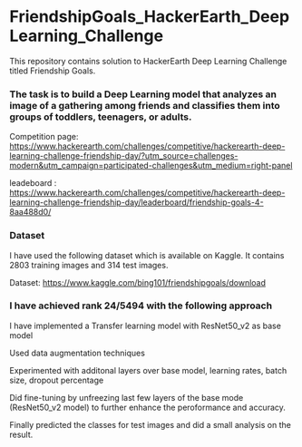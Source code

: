 # FriendshipGoals_HackerEarth_DeepLearning_Challenge

This repository contains solution to HackerEarth Deep Learning Challenge titled Friendship Goals. 

### The task is to build a Deep Learning model that analyzes an image of a gathering among friends and classifies them into groups of toddlers, teenagers, or adults.

Competition page: https://www.hackerearth.com/challenges/competitive/hackerearth-deep-learning-challenge-friendship-day/?utm_source=challenges-modern&utm_campaign=participated-challenges&utm_medium=right-panel

leadeboard : https://www.hackerearth.com/challenges/competitive/hackerearth-deep-learning-challenge-friendship-day/leaderboard/friendship-goals-4-8aa488d0/

### Dataset
I have used the following dataset which is available on Kaggle. It contains 2803 training images and 314 test images.

Dataset: https://www.kaggle.com/bing101/friendshipgoals/download


### I have achieved rank 24/5494 with the following approach

I have implemented a Transfer learning model with ResNet50_v2 as base model

Used data augmentation techniques

Experimented with additonal layers over base model, learning rates, batch size, dropout percentage 

Did fine-tuning by unfreezing last few layers of the base mode (ResNet50_v2 model) to further enhance the peroformance and accuracy.

Finally predicted the classes for test images and did a small analysis on the result.
